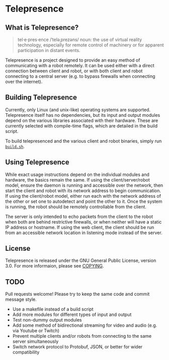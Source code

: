 Telepresence
============


What is Telepresence?
---------------------

> tel·e·pres·ence /ˈteləˌprezəns/ noun: the use of virtual reality technology, especially for remote control of machinery or for apparent participation in distant events.

Telepresence is a project designed to provide an easy method of communicating with a robot remotely. It can be used either with a direct connection between client and robot, or with both client and robot connecting to a central server (e.g. to bypass firewalls when connecting over the internet).


Building Telepresence
---------------------

Currently, only Linux (and unix-like) operating systems are supported. Telepresence itself has no dependencies, but its input and output modules depend on the various libraries associated with their hardware. These are currently selected with compile-time flags, which are detailed in the build script.

To build telepresenced and the various client and robot binaries, simply run [`build.sh`](build.sh).


Using Telepresence
------------------

While exact usage instructions depend on the individual modules and hardware, the basics remain the same. If using the client/server/robot model, ensure the daemon is running and accessible over the network, then start the client and robot with its network address to begin communication. If using the client/robot model, either run each with the network address of the other or set one to autodetect and point the other to it. Once the system is running, the robot should be remotely controllable from the client.

The server is only intended to echo packets from the client to the robot when both are behind restrictive firewalls, or when neither will have a static IP address or hostname. If using the web client, the client should be run from an accessible network location in listening mode instead of the server.


License
-------

Telepresence is released under the GNU General Public License, version 3.0. For more informaion, please see [COPYING](COPYING).


TODO
----

Pull requests welcome! Please try to keep the same code and commit message style.

* Use a makefile instead of a build script
* Add more modules for different types of input and output
* Test non-dummy output modules
* Add some method of bidirectional streaming for video and audio (e.g. via Youtube or Twitch)
* Prevent multiple clients and/or robots from connecting to the same server simultaneously
* Switch network protocol to Protobuf, JSON, or better for wider compatibility
